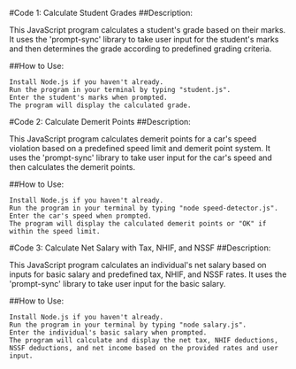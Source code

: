 #Code 1: Calculate Student Grades
##Description:

This JavaScript program calculates a student's grade based on their marks. It uses the 'prompt-sync' library to take user input for the student's marks and then determines the grade according to predefined grading criteria.

##How to Use:

    Install Node.js if you haven't already.
    Run the program in your terminal by typing "student.js".
    Enter the student's marks when prompted.
    The program will display the calculated grade.
    
#Code 2: Calculate Demerit Points
##Description:

This JavaScript program calculates demerit points for a car's speed violation based on a predefined speed limit and demerit point system. It uses the 'prompt-sync' library to take user input for the car's speed and then calculates the demerit points.

##How to Use:

    Install Node.js if you haven't already.
    Run the program in your terminal by typing "node speed-detector.js".
    Enter the car's speed when prompted.
    The program will display the calculated demerit points or "OK" if within the speed limit.



#Code 3: Calculate Net Salary with Tax, NHIF, and NSSF
##Description:

This JavaScript program calculates an individual's net salary based on inputs for basic salary and predefined tax, NHIF, and NSSF rates. It uses the 'prompt-sync' library to take user input for the basic salary.

##How to Use:

    Install Node.js if you haven't already.
    Run the program in your terminal by typing "node salary.js".
    Enter the individual's basic salary when prompted.
    The program will calculate and display the net tax, NHIF deductions, NSSF deductions, and net income based on the provided rates and user input.